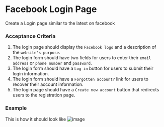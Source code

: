 # Facebook Login Page

Create a Login page similar to the latest on facebook

### Acceptance Criteria

1. The login page should display the `Facebook logo` and a description of the `website's purpose`.
2. The login form should have two fields for users to enter their `email address` or `phone number` and `password`.
3. The login form should have a `Log in` button for users to submit their login information.
4. The login form should have a `Forgotten account?` link for users to recover their account information.
5. The login page should have a `Create new account` button that redirects users to the registration page.

### Example

This is how it should look like
![image](https://storage.googleapis.com/acciojob-open-file-collections/Screenshot%202023-03-22%20at%208.24.40%20PM.png)
